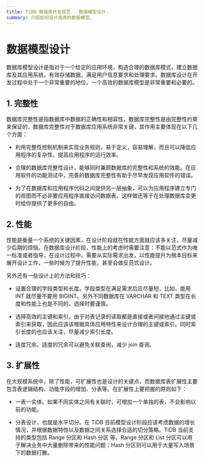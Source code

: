 ```yaml
---
title: TiDB 数据库开发规范 - 数据模型设计
summary: 介绍如何设计高效的数据模型。
---
```


# 数据模型设计

数据库模型设计是指对于一个给定的应用环境，构造合理的数据库模式，建立数据库及其应用系统，有效存储数据，满足用户信息要求和处理要求。数据库设计在开发过程中处于一个非常重要的地位。一个高效的数据库模型是非常重要和必要的。

## 1. 完整性

数据库完整性是指数据库中数据的正确性和相容性，数据库完整性是由完整性约束来保证的，数据库完整性对于数据库应用系统非常关键，其作用主要体现在以下几个方面：

- 利用完整性控制机制来实现业务规则，易于定义，容易理解，而且可以降低应用程序的复杂性，提高应用程序的运行效率。

- 合理的数据库完整性设计，能够同时兼顾数据库的完整性和系统的效能。在应用软件的功能测试中，完善的数据库完整性有助于尽早发现应用软件的错误。

- 为了在数据库和应用程序代码之间提供另一层抽象，可以为应用程序建立专门的视图而不必非要应用程序直接访问数据表。这样做还等于在处理数据库变更时给你提供了更多的自由。

## 2. 性能

性能是衡量一个系统的关键因素，在设计阶段就在性能方面就应该多关注，尽量减少后期的烦恼。在数据库设计阶段，性能上的考虑时需要注意：不能以范式作为唯一标准或者指导，在设计过程中，需要从实际需求出发，以性能提升为根本目标来展开设计工作，一些时候为了提升性能，甚至会做反范式设计。

另外还有一些设计上的方法和技巧：

- 设置合理的字段类型和长度。字段类型在满足需求后应尽量短，比如，能用 INT 就尽量不要用 BIGINT。另外不同数据库在 VARCHAR 和 TEXT 类型在长度和性能上也是不同的，选择时要谨慎。

- 选择高效的主键和索引。由于对表记录的读取都是直接或者间接地通过主键或索引来获取，因此应该该根据具体应用特性来设计合理的主键或索引。同时索引长度的也应该关注，尽量减少索引长度。

- 适度冗余。适度的冗余可以避免关联查询，减少 join 查询。

## 3. 扩展性

在大规模系统中，除了性能，可扩展性也是设计的关键点，而数据库表扩展性主要包含表逻辑结构、功能字段的增加、分表等。在扩展性上要把握的原则如下：

- 一表一实体。如果不同实体之间有关联时，可增加一个单独的表，不会影响以前的功能。

- 分表设计，也就是水平切分。在 TiDB 目前模型设计阶段应该考虑数据的增长情况，并根据数据特性以及数据之间关系选择合适的切分策略。TiDB 当前支持的类型包括 Range 分区和 Hash 分区 等。Range 分区和 List 分区可以用于解决业务中大量删除带来的性能问题；Hash 分区则可以用于大量写入场景下的数据打散。
